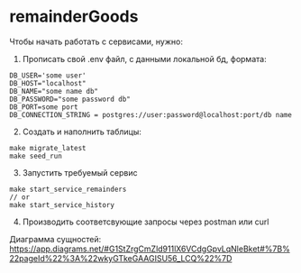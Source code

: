 # remainderGoods

Чтобы начать работать с сервисами, нужно:

1. Прописать свой .env файл, с данными локальной бд, формата:

```
DB_USER='some user'
DB_HOST="localhost"
DB_NAME="some name db"
DB_PASSWORD="some password db"
DB_PORT=some port
DB_CONNECTION_STRING = postgres://user:password@localhost:port/db name
```

2. Создать и наполнить таблицы:

```
make migrate_latest
make seed_run
```

3. Запустить требуемый сервис

```
make start_service_remainders
// or
make start_service_history
```

4. Производить соответсвующие запросы через postman или curl

Диаграмма сущностей: https://app.diagrams.net/#G1StZrgCmZld911lX6VCdgGpvLqNleBket#%7B%22pageId%22%3A%22wkyGTkeGAAGISU56_LCQ%22%7D
